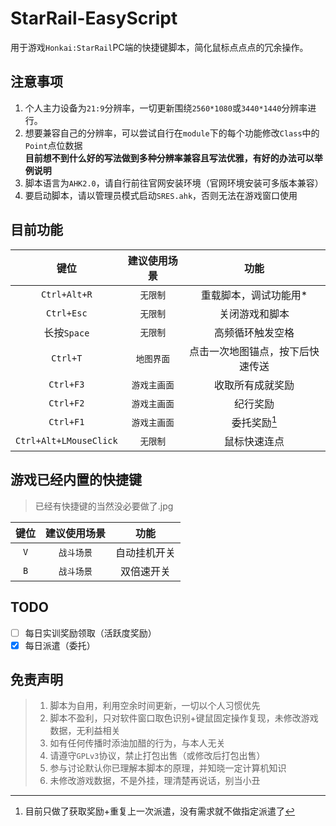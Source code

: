 # StarRail-EasyScript
用于游戏`Honkai:StarRail`PC端的快捷键脚本，简化鼠标点点点的冗余操作。

## 注意事项
1. 个人主力设备为`21:9`分辨率，一切更新围绕`2560*1080`或`3440*1440`分辨率进行。
2. 想要兼容自己的分辨率，可以尝试自行在`module`下的每个功能修改`Class`中的`Point`点位数据
   <br>
   **目前想不到什么好的写法做到多种分辨率兼容且写法优雅，有好的办法可以举例说明**
3. 脚本语言为`AHK2.0`，请自行前往官网安装环境（官网环境安装可多版本兼容）
4. 要启动脚本，请以管理员模式启动`SRES.ahk`，否则无法在游戏窗口使用

## 目前功能
|          键位          | 建议使用场景 |               功能               |
| :--------------------: | :----------: | :------------------------------: |
|      `Ctrl+Alt+R`      |   `无限制`   |      重载脚本，调试功能用*       |
|       `Ctrl+Esc`       |   `无限制`   |          关闭游戏和脚本          |
|      长按`Space`       |   `无限制`   |         高频循环触发空格         |
|        `Ctrl+T`        |  `地图界面`  | 点击一次地图锚点，按下后快速传送 |
|       `Ctrl+F3`        | `游戏主画面` |         收取所有成就奖励         |
|       `Ctrl+F2`        | `游戏主画面` |             纪行奖励             |
|       `Ctrl+F1`        | `游戏主画面` |           委托奖励[^1]           |
| `Ctrl+Alt+LMouseClick` |   `无限制`   |           鼠标快速连点           |


[^1]: 目前只做了获取奖励+重复上一次派遣，没有需求就不做指定派遣了


## 游戏已经内置的快捷键
> 已经有快捷键的当然没必要做了.jpg

| 键位  | 建议使用场景 |     功能     |
| :---: | :----------: | :----------: |
|  `V`  |  `战斗场景`  | 自动挂机开关 |
|  `B`  |  `战斗场景`  |  双倍速开关  |


## TODO
- [ ] 每日实训奖励领取（活跃度奖励）
- [x] 每日派遣（委托）

## 免责声明
> 1. 脚本为自用，利用空余时间更新，一切以个人习惯优先
> 2. 脚本不盈利，只对软件窗口取色识别+键鼠固定操作复现，未修改游戏数据，无利益相关
> 3. 如有任何传播时添油加醋的行为，与本人无关
> 4. 请遵守`GPLv3`协议，禁止打包出售（或修改后打包出售）
> 5. 参与讨论默认你已理解本脚本的原理，并知晓一定计算机知识
> 6. 未修改游戏数据，不是外挂，理清楚再说话，别当小丑
